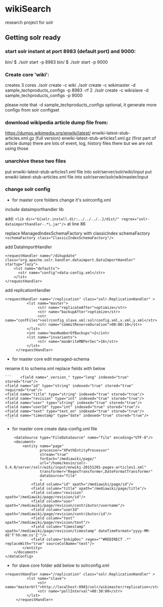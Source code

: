 # wikiSearch
research project for solr

## Getting solr ready

### start solr instant at port 8983 (default port) and 9000:
bin/ $ ./solr start -p 8983
bin/ $ ./solr start -p 9000

### Create core 'wiki':
creates 3 cores
./solr create -c wiki
./solr create -c wikimaster -d sample_techproducts_configs -p 8983 -rf 2
./solr create -c wikislave -d sample_techproducts_configs -p 9000

please note that -d sample_techproducts_configs optional, it generate more configs from solr configset

### download wikipedia article dump file from:
https://dumps.wikimedia.org/enwiki/latest/
enwiki-latest-stub-articles.xml.gz (full version)
enwiki-latest-stub-articles1.xml.gz (first part of article dump)
there are lots of event, log, history files there but we are not using those

### unarchive these two files
put enwiki-latest-stub-articles1.xml file into solr/server/solr/wiki/input
put enwiki-latest-stub-articles.xml file into solr/server/solr/wikimaster/input

### change solr config

* for master core folders change it's solrconfig.xml

include dataimporthandler lib

add: ```<lib dir="${solr.install.dir:../../../..}/dist/" regrex="solr-dataimporthandler-.*\.jar"/>``` at line 86

replace ManagedIndexSchemaFactory with classicIndex schemaFactory
```<schemaFactory class="ClassicIndexSchemaFactory"/>```
    <!--
    <schemaFactory class="ManagedIndexSchemaFactory">
      <bool name="mutable">true</bool>
      <str name="managedSchemaResourceName">managed-schema</str>
    </schemaFactory>
  -->

 add DataImportHandler
```
<requestHandler name="/dihupdate" class="org.apache.solr.handler.dataimport.DataImportHandler" startup="lazy">
    <lst name="defaults">
      <str name="config">data-config.xml</str>
    </lst>
</requestHandler>
```
add replicationHandler
    
```
<requestHandler name="/replication" class="solr.ReplicationHandler" >
          <lst name="master">
               <str name="replicateAfter">optimize</str>
               <str name="backupAfter">optimize</str>
               <str name="confFiles">solrconfig_slave.xml:solrconfig.xml,x.xml,y.xml</str>
               <str name="commitReserveDuration">00:00:10</str>
          </lst>    
          <int name="maxNumberOfBackups">2</int>
          <lst name="invariants">
               <str name="maxWriteMBPerSec">16</str>
          </lst>
     </requestHandler>
```

* for master core edit managed-schema

rename it to schema.xml
replace fields with below

    ```    <field name="_version_" type="long" indexed="true" stored="true"/>
    <field name="id" type="string" indexed="true" stored="true" required="true"/>
    <field name="title" type="string" indexed="true" stored="true"/>
    <field name="revision" type="int" indexed="true" stored="true"/>
    <field name="user" type="string" indexed="true" stored="true"/>
    <field name="userId" type="int" indexed="true" stored="true"/>
    <field name="text" type="text_en" indexed="true" stored="true"/>
    <field name="timestamp" type="date" indexed="true" stored="true"/>
     ```
   

* for master core create data-config.xml file

```<dataConfig>
    <dataSource type="FileDataSource" name="file" encoding="UTF-8"/>
    <document>
        <entity name="page"
                processor="XPathEntityProcessor"
                stream="true"
                forEach="/mediawiki/page/"
                url="/home/kevin/solr-5.4.0/server/solr/wiki/input/enwiki-20151201-pages-articles1.xml"
                transformer="RegexTransformer,DateFormatTransformer"
                dataSource="file"
                >
            <field column="id" xpath="/mediawiki/page/id"/>
            <field column="title" xpath="/mediawiki/page/title"/>
            <field column="revision" xpath="/mediawiki/page/revision/id"/>
            <field column="user" xpath="/mediawiki/page/revision/contributor/username"/>
            <field column="userId" xpath="/mediawiki/page/revision/contributor/id"/>
            <field column="text" xpath="/mediawiki/page/revision/text"/>
            <field column="timestamp" xpath="/mediawiki/page/revision/timestamp" dateTimeFormat="yyyy-MM-dd'T'hh:mm:ss'Z'"/>
            <field column="$skipDoc" regex="^#REDIRECT .*" replaceWith="true" sourceColName="text"/>
        </entity>
    </document>
</dataConfig>
```
* for slave core folder add below to solrconfig.xml     
```
<requestHandler name="/replication" class="solr.ReplicationHandler" >
          <lst name="slave">
               <str name="masterUrl">http://localhost:8983/solr/wikimaster/replication</str>
               <str name="pollInterval">00:30:00</str>
          </lst>
     </requestHandler>
```
